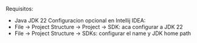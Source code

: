 Requisitos: 
- Java JDK 22
Configuracion opcional en Intellij IDEA:
- File -> Project Structure -> Project -> SDK: aca configurar a JDK 22
- File -> Project Structure -> SDKs: configurar el name y JDK home path 
